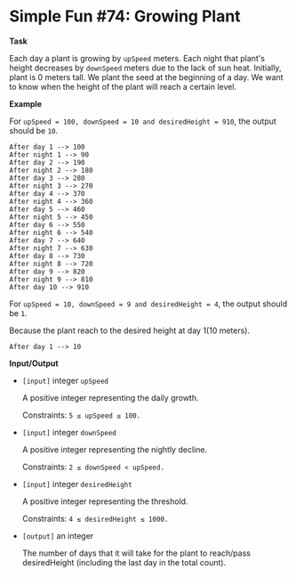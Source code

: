 # Simple Fun #74: Growing Plant

**Task**

Each day a plant is growing by `upSpeed` meters. Each night that plant's height decreases by `downSpeed` meters due to
the lack of sun heat. Initially, plant is 0 meters tall. We plant the seed at the beginning of a day. We want to know
when the height of the plant will reach a certain level.

**Example**

For `upSpeed = 100, downSpeed = 10 and desiredHeight = 910`, the output should be `10`.

```
After day 1 --> 100
After night 1 --> 90
After day 2 --> 190
After night 2 --> 180
After day 3 --> 280
After night 3 --> 270
After day 4 --> 370
After night 4 --> 360
After day 5 --> 460
After night 5 --> 450
After day 6 --> 550
After night 6 --> 540
After day 7 --> 640
After night 7 --> 630
After day 8 --> 730
After night 8 --> 720
After day 9 --> 820
After night 9 --> 810
After day 10 --> 910
```

For `upSpeed = 10, downSpeed = 9 and desiredHeight = 4`, the output should be `1`.

Because the plant reach to the desired height at day 1(10 meters).

```
After day 1 --> 10
```

**Input/Output**

- `[input]` integer `upSpeed`

  A positive integer representing the daily growth.

  Constraints: `5 ≤ upSpeed ≤ 100.`

- `[input]` integer `downSpeed`

  A positive integer representing the nightly decline.

  Constraints: `2 ≤ downSpeed < upSpeed.`

- `[input]` integer `desiredHeight`

  A positive integer representing the threshold.

  Constraints: `4 ≤ desiredHeight ≤ 1000.`

- `[output]` an integer

  The number of days that it will take for the plant to reach/pass desiredHeight (including the last day in the total
  count).
